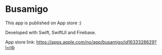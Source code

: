 # Busamigo
This app is published on App store :)

Developed with Swift, SwiftUI and Firebase.

App store link: https://apps.apple.com/no/app/busamigo/id1633328629?l=nb 

